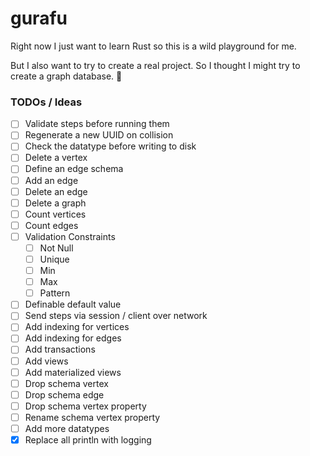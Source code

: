 # gurafu

Right now I just want to learn Rust so this is a wild playground for me.

But I also want to try to create a real project. So I thought I might try to create a graph database. :shrug:

### TODOs / Ideas

- [ ] Validate steps before running them
- [ ] Regenerate a new UUID on collision
- [ ] Check the datatype before writing to disk
- [ ] Delete a vertex
- [ ] Define an edge schema
- [ ] Add an edge
- [ ] Delete an edge
- [ ] Delete a graph
- [ ] Count vertices
- [ ] Count edges
- [ ] Validation Constraints
    - [ ] Not Null
    - [ ] Unique
    - [ ] Min
    - [ ] Max
    - [ ] Pattern
- [ ] Definable default value
- [ ] Send steps via session / client over network
- [ ] Add indexing for vertices
- [ ] Add indexing for edges
- [ ] Add transactions
- [ ] Add views
- [ ] Add materialized views
- [ ] Drop schema vertex
- [ ] Drop schema edge
- [ ] Drop schema vertex property
- [ ] Rename schema vertex property
- [ ] Add more datatypes
- [x] Replace all println with logging
